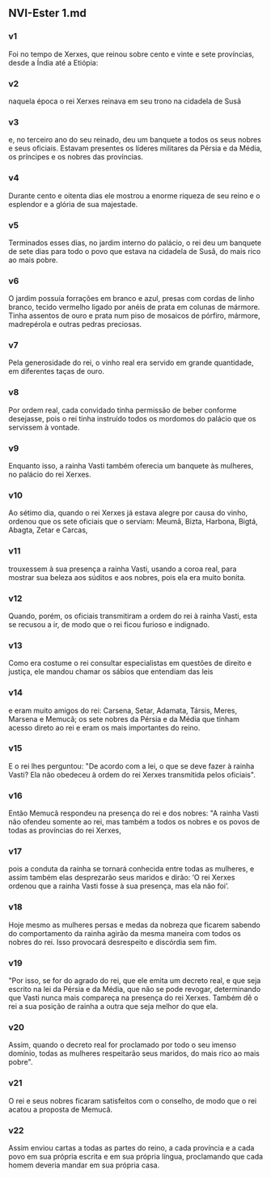 ## NVI-Ester 1.md
### v1
 Foi no tempo de Xerxes, que reinou sobre cento e vinte e sete províncias, desde a Índia até a Etiópia:
### v2
 naquela época o rei Xerxes reinava em seu trono na cidadela de Susã
### v3
 e, no terceiro ano do seu reinado, deu um banquete a todos os seus nobres e seus oficiais. Estavam presentes os líderes militares da Pérsia e da Média, os príncipes e os nobres das províncias.
### v4
 Durante cento e oitenta dias ele mostrou a enorme riqueza de seu reino e o esplendor e a glória de sua majestade.
### v5
 Terminados esses dias, no jardim interno do palácio, o rei deu um banquete de sete dias para todo o povo que estava na cidadela de Susã, do mais rico ao mais pobre.
### v6
 O jardim possuía forrações em branco e azul, presas com cordas de linho branco, tecido vermelho ligado por anéis de prata em colunas de mármore. Tinha assentos de ouro e prata num piso de mosaicos de pórfiro, mármore, madrepérola e outras pedras preciosas.
### v7
 Pela generosidade do rei, o vinho real era servido em grande quantidade, em diferentes taças de ouro.
### v8
 Por ordem real, cada convidado tinha permissão de beber conforme desejasse, pois o rei tinha instruído todos os mordomos do palácio que os servissem à vontade.
### v9
 Enquanto isso, a rainha Vasti também oferecia um banquete às mulheres, no palácio do rei Xerxes.
### v10
 Ao sétimo dia, quando o rei Xerxes já estava alegre por causa do vinho, ordenou que os sete oficiais que o serviam: Meumã, Bizta, Harbona, Bigtá, Abagta, Zetar e Carcas,
### v11
 trouxessem à sua presença a rainha Vasti, usando a coroa real, para mostrar sua beleza aos súditos e aos nobres, pois ela era muito bonita.
### v12
 Quando, porém, os oficiais transmitiram a ordem do rei à rainha Vasti, esta se recusou a ir, de modo que o rei ficou furioso e indignado.
### v13
 Como era costume o rei consultar especialistas em questões de direito e justiça, ele mandou chamar os sábios que entendiam das leis
### v14
 e eram muito amigos do rei: Carsena, Setar, Adamata, Társis, Meres, Marsena e Memucã; os sete nobres da Pérsia e da Média que tinham acesso direto ao rei e eram os mais importantes do reino.
### v15
 E o rei lhes perguntou: "De acordo com a lei, o que se deve fazer à rainha Vasti? Ela não obedeceu à ordem do rei Xerxes transmitida pelos oficiais".
### v16
 Então Memucã respondeu na presença do rei e dos nobres: "A rainha Vasti não ofendeu somente ao rei, mas também a todos os nobres e os povos de todas as províncias do rei Xerxes,
### v17
 pois a conduta da rainha se tornará conhecida entre todas as mulheres, e assim também elas desprezarão seus maridos e dirão: ‘O rei Xerxes ordenou que a rainha Vasti fosse à sua presença, mas ela não foi’.
### v18
 Hoje mesmo as mulheres persas e medas da nobreza que ficarem sabendo do comportamento da rainha agirão da mesma maneira com todos os nobres do rei. Isso provocará desrespeito e discórdia sem fim.
### v19
 "Por isso, se for do agrado do rei, que ele emita um decreto real, e que seja escrito na lei da Pérsia e da Média, que não se pode revogar, determinando que Vasti nunca mais compareça na presença do rei Xerxes. Também dê o rei a sua posição de rainha a outra que seja melhor do que ela.
### v20
 Assim, quando o decreto real for proclamado por todo o seu imenso domínio, todas as mulheres respeitarão seus maridos, do mais rico ao mais pobre".
### v21
 O rei e seus nobres ficaram satisfeitos com o conselho, de modo que o rei acatou a proposta de Memucã.
### v22
 Assim enviou cartas a todas as partes do reino, a cada província e a cada povo em sua própria escrita e em sua própria língua, proclamando que cada homem deveria mandar em sua própria casa.
